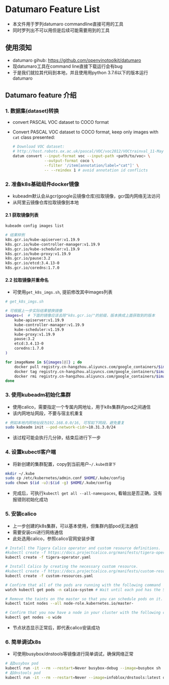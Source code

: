 # Datumaro Feature List

* 本文件用于罗列datumaro commandline直接可用的工具
* 同时罗列出不可以用但是后续可能需要用到的工具

## 使用须知
* datumaro gihub: https://github.com/openvinotoolkit/datumaro
* 现datumaro工具在command line直接下载运行会有bug
* 于是我们就拉其代码到本地，并且使用用python 3.7.6以下的版本运行datumaro

## Datumaro feature 介绍

### 1. 数据集(dataset)转换

* convert PASCAL VOC dataset to COCO format
- Convert PASCAL VOC dataset to COCO format, keep only images with `cat` class presented:
  ```bash
  # Download VOC dataset:
  # http://host.robots.ox.ac.uk/pascal/VOC/voc2012/VOCtrainval_11-May-2012.tar
  datum convert --input-format voc --input-path <path/to/voc> \
                --output-format coco \
                --filter '/item[annotation/label="cat"]' \
                -- --reindex 1 # avoid annotation id conflicts
  ```

### 2. 准备k8s基础组件docker镜像

* kubeadm默认会从gcr(google云镜像仓库)拉取镜像，gcr国内网络无法访问
* 从阿里云镜像仓库拉取镜像到本地

#### 2.1 获取镜像列表

```sh
kubeadm config images list

# 结果样例
k8s.gcr.io/kube-apiserver:v1.19.9
k8s.gcr.io/kube-controller-manager:v1.19.9
k8s.gcr.io/kube-scheduler:v1.19.9
k8s.gcr.io/kube-proxy:v1.19.9
k8s.gcr.io/pause:3.2
k8s.gcr.io/etcd:3.4.13-0
k8s.gcr.io/coredns:1.7.0
```

#### 2.2 拉取镜像并重命名

* 可使用`get_k8s_imgs.sh`, 提前修改其中images列表

```sh
# get_k8s_imgs.sh

# 可根据上一步实际结果替换镜像
images=(  # 下面的镜像应该去除"k8s.gcr.io/"的前缀，版本换成上面获取到的版本
    kube-apiserver:v1.19.9
    kube-controller-manager:v1.19.9
    kube-scheduler:v1.19.9
    kube-proxy:v1.19.9
    pause:3.2
    etcd:3.4.13-0
    coredns:1.7.0
)

for imageName in ${images[@]} ; do
    docker pull registry.cn-hangzhou.aliyuncs.com/google_containers/$imageName
    docker tag registry.cn-hangzhou.aliyuncs.com/google_containers/$imageName k8s.gcr.io/$imageName
    docker rmi registry.cn-hangzhou.aliyuncs.com/google_containers/$imageName
done
```

### 3. 使用kubeadm初始化集群

* 使用calico，需要指定一个专属内网地址，用于k8s集群内pod之间通信
* 该内网地址网段，不要与宿主机重复

```sh
# 例如本地内网地址段为192.168.0.0/16, 可写如下网段，避免重复
sudo kubeadm init --pod-network-cidr=10.31.3.0/24
```

* 该过程可能会执行几分钟，结束后进行下一步

### 4. 设置kubectl客户端

* 将新创建的集群配置，copy到当前用户`~/.kube目录下`

```sh
mkdir ~/.kube
sudo cp /etc/kubernetes/admin.conf $HOME/.kube/config
sudo chown $(id -u):$(id -g) $HOME/.kube/config
```

* 完成后，可执行`kubectl get all --all-namespaces`, 看输出是否正确，没有报错则初始化成功

### 5. 安装calico

* 上一步创建的k8s集群，可以基本使用，但集群内部pod无法通信
* 需要安装cni进行网络通信
* 此处选用calico，参照calico官网安装步骤

```sh
# Install the Tigera Calico operator and custom resource definitions.
#kubectl create -f https://docs.projectcalico.org/manifests/tigera-operator.yaml
kubectl create -f tigera-operator.yaml

# Install Calico by creating the necessary custom resource.
#kubectl create -f https://docs.projectcalico.org/manifests/custom-resources.yaml
kubectl create -f custom-resources.yaml

# Confirm that all of the pods are running with the following command
watch kubectl get pods -n calico-system # Wait until each pod has the STATUS of Running.

# Remove the taints on the master so that you can schedule pods on it.
kubectl taint nodes --all node-role.kubernetes.io/master-

# Confirm that you now have a node in your cluster with the following command.
kubectl get nodes -o wide
```

* 节点状态显示正常后，即代表calico安装成功

### 6. 简单调试k8s

* 可使用busybox/dnstools等镜像进行简单调试，确保网络正常

```sh
# 起busybox pod
kubectl run -it --rm --restart=Never busybox-debug --image=busybox sh
# 起dnstools pod
kubectl run -it --rm --restart=Never --image=infoblox/dnstools:latest dnstools
```

